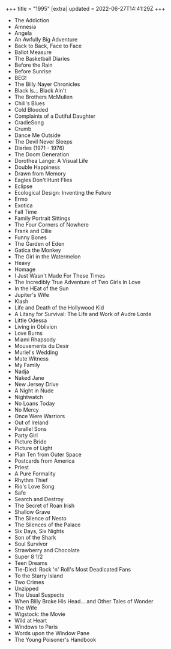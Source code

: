 +++
title = "1995"
[extra]
updated = 2022-06-27T14:41:29Z
+++

- The Addiction
- Amnesia
- Angela
- An Awfully Big Adventure
- Back to Back, Face to Face
- Ballot Measure
- The Basketball Diaries
- Before the Rain
- Before Sunrise
- BEG!
- The Billy Nayer Chronicles
- Black Is... Black Ain't
- The Brothers McMullen
- Chili's Blues
- Cold Blooded
- Complaints of a Dutiful Daughter
- CradleSong
- Crumb
- Dance Me Outside
- The Devil Never Sleeps
- Diaries (1971 - 1976)
- The Doom Generation
- Dorothea Lange: A Visual Life
- Double Happiness
- Drawn from Memory
- Eagles Don't Hunt Flies
- Eclipse
- Ecological Design: Inventing the Future
- Ermo
- Exotica
- Fall Time
- Family Portrait Sittings
- The Four Corners of Nowhere
- Frank and Ollie
- Funny Bones
- The Garden of Eden
- Gatica the Monkey
- The Girl in the Watermelon
- Heavy
- Homage
- I Just Wasn't Made For These Times
- The Incredibly True Adventure of Two Girls In Love
- In the HEat of the Sun
- Jupiter's Wife
- Klash
- Life and Death of the Hollywood Kid
- A Litany for Survival: The Life and Work of Audre Lorde
- Little Odessa
- Living in Oblivion
- Love Burns
- Miami Rhapsody
- Mouvements du Desir
- Muriel's Wedding
- Mute Witness
- My Family
- Nadja
- Naked Jane
- New Jersey Drive
- A Night in Nude
- Nightwatch
- No Loans Today
- No Mercy
- Once Were Warriors
- Out of Ireland
- Parallel Sons
- Party Girl
- Picture Bride
- Picture of Light
- Plan Ten from Outer Space
- Postcards from America
- Priest
- A Pure Formality
- Rhythm Thief
- Rio's Love Song
- Safe
- Search and Destroy
- The Secret of Roan Irish
- Shallow Grave
- The Silence of Nesto
- The Silences of the Palace
- Six Days, Six Nights
- Son of the Shark
- Soul Survivor
- Strawberry and Chocolate
- Super 8 1/2
- Teen Dreams
- Tie-Died: Rock 'n' Roll's Most Deadicated Fans
- To the Starry Island
- Two Crimes
- Unzipped
- The Usual Suspects
- When Billy Broke His Head... and Other Tales of Wonder
- The Wife
- Wigstock: the Movie
- Wild at Heart
- Windows to Paris
- Words upon the Window Pane
- The Young Poisoner's Handbook
